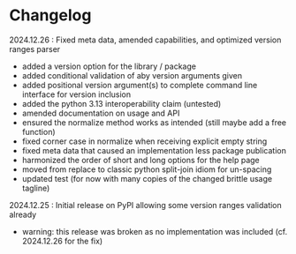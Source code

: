 # Changelog

2024.12.26
:    Fixed meta data, amended capabilities, and optimized version ranges parser
- added a version option for the library / package
- added conditional validation of aby version arguments given
- added positional version argument(s) to complete command line interface for version inclusion
- added the python 3.13 interoperability claim (untested)
- amended documentation on usage and API
- ensured the normalize method works as intended (still maybe add a free function)
- fixed corner case in normalize when receiving explicit empty string
- fixed meta data that caused an implementation less package publication
- harmonized the order of short and long options for the help page
- moved from replace to classic python split-join idiom for un-spacing
- updated test (for now with many copies of the changed brittle usage tagline)


2024.12.25
:    Initial release on PyPI allowing some version ranges validation already
- warning: this release was broken as no implementation was included (cf. 2024.12.26 for the fix)

